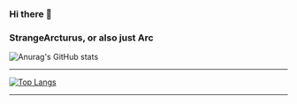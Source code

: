 ### Hi there 👋

<!--
**StrangeArcturus/StrangeArcturus** is a ✨ _special_ ✨ repository because its `README.md` (this file) appears on your GitHub profile.

Here are some ideas to get you started:

- 🔭 I’m currently working on ...
- 🌱 I’m currently learning ...
- 👯 I’m looking to collaborate on ...
- 🤔 I’m looking for help with ...
- 💬 Ask me about ...
- 📫 How to reach me: ...
- 😄 Pronouns: ...
- ⚡ Fun fact: ...
-->
### StrangeArcturus, or also just Arc
  
![Anurag's GitHub stats](https://github-readme-stats.vercel.app/api?username=StrangeArcturus&show_icons=true&theme=radical)<!--
(https://github.com/anuraghazra/github-readme-stats)
-->
***
[![Top Langs](https://github-readme-stats.vercel.app/api/top-langs/?username=StrangeArcturus&langs_count=6)](https://github.com/anuraghazra/github-readme-stats)
***
